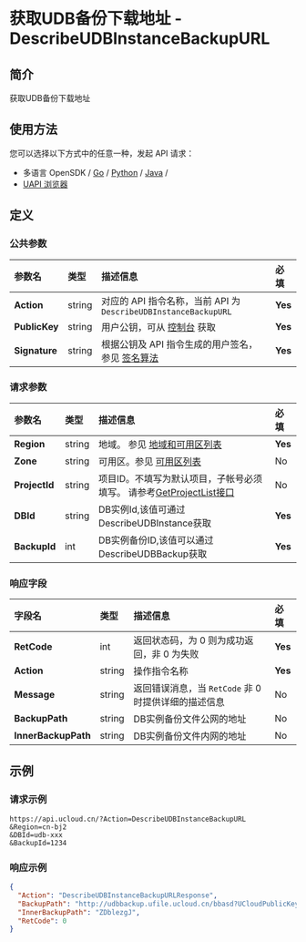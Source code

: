 # 获取UDB备份下载地址 - DescribeUDBInstanceBackupURL

## 简介

获取UDB备份下载地址






## 使用方法

您可以选择以下方式中的任意一种，发起 API 请求：
- 多语言 OpenSDK / [Go](https://github.com/ucloud/ucloud-sdk-go) / [Python](https://github.com/ucloud/ucloud-sdk-python3) / [Java](https://github.com/ucloud/ucloud-sdk-java) /
- [UAPI 浏览器](https://console.ucloud.cn/uapi/detail?id=DescribeUDBInstanceBackupURL)


## 定义

### 公共参数

| 参数名 | 类型 | 描述信息 | 必填 |
|:---|:---|:---|:---|
| **Action**     | string  | 对应的 API 指令名称，当前 API 为 `DescribeUDBInstanceBackupURL`                        | **Yes** |
| **PublicKey**  | string  | 用户公钥，可从 [控制台](https://console.ucloud.cn/uapi/apikey) 获取                                             | **Yes** |
| **Signature**  | string  | 根据公钥及 API 指令生成的用户签名，参见 [签名算法](api/summary/signature.md)  | **Yes** |

### 请求参数

| 参数名 | 类型 | 描述信息 | 必填 |
|:---|:---|:---|:---|
| **Region** | string | 地域。 参见 [地域和可用区列表](api/summary/regionlist) |**Yes**|
| **Zone** | string | 可用区。参见 [可用区列表](api/summary/regionlist) |No|
| **ProjectId** | string | 项目ID。不填写为默认项目，子帐号必须填写。 请参考[GetProjectList接口](api/summary/get_project_list) |No|
| **DBId** | string | DB实例Id,该值可通过DescribeUDBInstance获取 |**Yes**|
| **BackupId** | int | DB实例备份ID,该值可以通过DescribeUDBBackup获取 |**Yes**|

### 响应字段

| 字段名 | 类型 | 描述信息 | 必填 |
|:---|:---|:---|:---|
| **RetCode** | int | 返回状态码，为 0 则为成功返回，非 0 为失败 |**Yes**|
| **Action** | string | 操作指令名称 |**Yes**|
| **Message** | string | 返回错误消息，当 `RetCode` 非 0 时提供详细的描述信息 |No|
| **BackupPath** | string | DB实例备份文件公网的地址 |No|
| **InnerBackupPath** | string | DB实例备份文件内网的地址 |No|




## 示例

### 请求示例
    
```
https://api.ucloud.cn/?Action=DescribeUDBInstanceBackupURL
&Region=cn-bj2
&DBId=udb-xxx
&BackupId=1234
```

### 响应示例
    
```json
{
  "Action": "DescribeUDBInstanceBackupURLResponse",
  "BackupPath": "http://udbbackup.ufile.ucloud.cn/bbasd?UCloudPublicKey=ucloududb@ucloud.cn1426152414000604875621",
  "InnerBackupPath": "ZDblezgJ",
  "RetCode": 0
}
```





